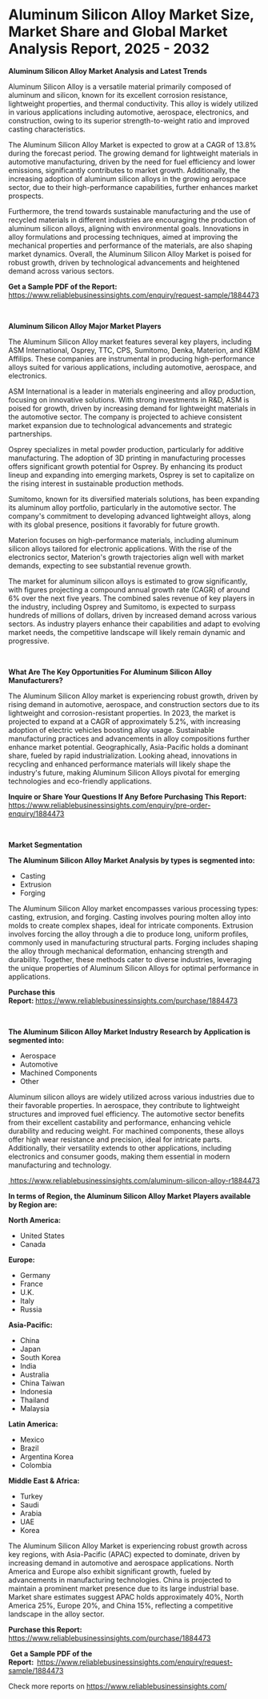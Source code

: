 <p><h1>Aluminum Silicon Alloy Market Size, Market Share and Global Market Analysis Report, 2025 - 2032</h1></p><p><strong>Aluminum Silicon Alloy Market Analysis and Latest Trends</strong></p>
<p><p>Aluminum Silicon Alloy is a versatile material primarily composed of aluminum and silicon, known for its excellent corrosion resistance, lightweight properties, and thermal conductivity. This alloy is widely utilized in various applications including automotive, aerospace, electronics, and construction, owing to its superior strength-to-weight ratio and improved casting characteristics.</p><p>The Aluminum Silicon Alloy Market is expected to grow at a CAGR of 13.8% during the forecast period. The growing demand for lightweight materials in automotive manufacturing, driven by the need for fuel efficiency and lower emissions, significantly contributes to market growth. Additionally, the increasing adoption of aluminum silicon alloys in the growing aerospace sector, due to their high-performance capabilities, further enhances market prospects. </p><p>Furthermore, the trend towards sustainable manufacturing and the use of recycled materials in different industries are encouraging the production of aluminum silicon alloys, aligning with environmental goals. Innovations in alloy formulations and processing techniques, aimed at improving the mechanical properties and performance of the materials, are also shaping market dynamics. Overall, the Aluminum Silicon Alloy Market is poised for robust growth, driven by technological advancements and heightened demand across various sectors.</p></p>
<p><strong>Get a Sample PDF of the Report:&nbsp;</strong> <a href="https://www.reliablebusinessinsights.com/enquiry/request-sample/1884473?utm_campaign=57&utm_medium=2&utm_source=Github&utm_content=ia&utm_term=30012025&utm_id=aluminum-silicon-alloy">https://www.reliablebusinessinsights.com/enquiry/request-sample/1884473</a></p>
<p>&nbsp;</p>
<p><strong>Aluminum Silicon Alloy Major Market Players</strong></p>
<p><p>The Aluminum Silicon Alloy market features several key players, including ASM International, Osprey, TTC, CPS, Sumitomo, Denka, Materion, and KBM Affilips. These companies are instrumental in producing high-performance alloys suited for various applications, including automotive, aerospace, and electronics.</p><p>ASM International is a leader in materials engineering and alloy production, focusing on innovative solutions. With strong investments in R&D, ASM is poised for growth, driven by increasing demand for lightweight materials in the automotive sector. The company is projected to achieve consistent market expansion due to technological advancements and strategic partnerships.</p><p>Osprey specializes in metal powder production, particularly for additive manufacturing. The adoption of 3D printing in manufacturing processes offers significant growth potential for Osprey. By enhancing its product lineup and expanding into emerging markets, Osprey is set to capitalize on the rising interest in sustainable production methods.</p><p>Sumitomo, known for its diversified materials solutions, has been expanding its aluminum alloy portfolio, particularly in the automotive sector. The company's commitment to developing advanced lightweight alloys, along with its global presence, positions it favorably for future growth.</p><p>Materion focuses on high-performance materials, including aluminum silicon alloys tailored for electronic applications. With the rise of the electronics sector, Materion's growth trajectories align well with market demands, expecting to see substantial revenue growth.</p><p>The market for aluminum silicon alloys is estimated to grow significantly, with figures projecting a compound annual growth rate (CAGR) of around 6% over the next five years. The combined sales revenue of key players in the industry, including Osprey and Sumitomo, is expected to surpass hundreds of millions of dollars, driven by increased demand across various sectors. As industry players enhance their capabilities and adapt to evolving market needs, the competitive landscape will likely remain dynamic and progressive.</p></p>
<p>&nbsp;</p>
<p><strong>What Are The Key Opportunities For Aluminum Silicon Alloy Manufacturers?</strong></p>
<p><p>The Aluminum Silicon Alloy market is experiencing robust growth, driven by rising demand in automotive, aerospace, and construction sectors due to its lightweight and corrosion-resistant properties. In 2023, the market is projected to expand at a CAGR of approximately 5.2%, with increasing adoption of electric vehicles boosting alloy usage. Sustainable manufacturing practices and advancements in alloy compositions further enhance market potential. Geographically, Asia-Pacific holds a dominant share, fueled by rapid industrialization. Looking ahead, innovations in recycling and enhanced performance materials will likely shape the industry's future, making Aluminum Silicon Alloys pivotal for emerging technologies and eco-friendly applications.</p></p>
<p><strong>Inquire or Share Your Questions If Any Before Purchasing This Report:</strong> <a href="https://www.reliablebusinessinsights.com/enquiry/pre-order-enquiry/1884473?utm_campaign=57&utm_medium=2&utm_source=Github&utm_content=ia&utm_term=30012025&utm_id=aluminum-silicon-alloy">https://www.reliablebusinessinsights.com/enquiry/pre-order-enquiry/1884473</a></p>
<p>&nbsp;</p>
<p><strong>Market Segmentation</strong></p>
<p><strong>The Aluminum Silicon Alloy Market Analysis by types is segmented into:</strong></p>
<p><ul><li>Casting</li><li>Extrusion</li><li>Forging</li></ul></p>
<p><p>The Aluminum Silicon Alloy market encompasses various processing types: casting, extrusion, and forging. Casting involves pouring molten alloy into molds to create complex shapes, ideal for intricate components. Extrusion involves forcing the alloy through a die to produce long, uniform profiles, commonly used in manufacturing structural parts. Forging includes shaping the alloy through mechanical deformation, enhancing strength and durability. Together, these methods cater to diverse industries, leveraging the unique properties of Aluminum Silicon Alloys for optimal performance in applications.</p></p>
<p><strong>Purchase this Report:&nbsp;</strong><a href="https://www.reliablebusinessinsights.com/purchase/1884473?utm_campaign=57&utm_medium=2&utm_source=Github&utm_content=ia&utm_term=30012025&utm_id=aluminum-silicon-alloy">https://www.reliablebusinessinsights.com/purchase/1884473</a></p>
<p>&nbsp;</p>
<p><strong>The Aluminum Silicon Alloy Market Industry Research by Application is segmented into:</strong></p>
<p><ul><li>Aerospace</li><li>Automotive</li><li>Machined Components</li><li>Other</li></ul></p>
<p><p>Aluminum silicon alloys are widely utilized across various industries due to their favorable properties. In aerospace, they contribute to lightweight structures and improved fuel efficiency. The automotive sector benefits from their excellent castability and performance, enhancing vehicle durability and reducing weight. For machined components, these alloys offer high wear resistance and precision, ideal for intricate parts. Additionally, their versatility extends to other applications, including electronics and consumer goods, making them essential in modern manufacturing and technology.</p></p>
<p><a href="https://www.reliablebusinessinsights.com/aluminum-silicon-alloy-r1884473?utm_campaign=57&utm_medium=2&utm_source=Github&utm_content=ia&utm_term=30012025&utm_id=aluminum-silicon-alloy">&nbsp;https://www.reliablebusinessinsights.com/aluminum-silicon-alloy-r1884473</a></p>
<p><strong>In terms of Region, the Aluminum Silicon Alloy Market Players available by Region are:</strong></p>
<p>
    <p> <strong> North America: </strong>
        <ul>
            <li>United States</li>
            <li>Canada</li>
        </ul>
        </p> 
    <p> <strong> Europe: </strong>
        <ul>
            <li>Germany</li>
            <li>France</li>
            <li>U.K.</li>
            <li>Italy</li>
            <li>Russia</li>
        </ul>
        </p> 
    <p> <strong> Asia-Pacific: </strong>
        <ul>
            <li>China</li>
            <li>Japan</li>
            <li>South Korea</li>
            <li>India</li>
            <li>Australia</li>
            <li>China Taiwan</li>
            <li>Indonesia</li>
            <li>Thailand</li>
            <li>Malaysia</li>
        </ul>
        </p> 
    <p> <strong> Latin America: </strong>
        <ul>
            <li>Mexico</li>
            <li>Brazil</li>
            <li>Argentina Korea</li>
            <li>Colombia</li>
        </ul>
        </p> 
    <p> <strong> Middle East & Africa: </strong>
        <ul>
            <li>Turkey</li>
            <li>Saudi</li>
            <li>Arabia</li>
            <li>UAE</li>
            <li>Korea</li>
        </ul>
    </p>
    </p>
<p><p>The Aluminum Silicon Alloy Market is experiencing robust growth across key regions, with Asia-Pacific (APAC) expected to dominate, driven by increasing demand in automotive and aerospace applications. North America and Europe also exhibit significant growth, fueled by advancements in manufacturing technologies. China is projected to maintain a prominent market presence due to its large industrial base. Market share estimates suggest APAC holds approximately 40%, North America 25%, Europe 20%, and China 15%, reflecting a competitive landscape in the alloy sector.</p></p>
<p><strong>Purchase this Report: </strong><a href="https://www.reliablebusinessinsights.com/purchase/1884473?utm_campaign=57&utm_medium=2&utm_source=Github&utm_content=ia&utm_term=30012025&utm_id=aluminum-silicon-alloy">https://www.reliablebusinessinsights.com/purchase/1884473</a></p>
<p>&nbsp;<strong>Get a Sample PDF of the Report:&nbsp;&nbsp;</strong><a href="https://www.reliablebusinessinsights.com/enquiry/request-sample/1884473?utm_campaign=57&utm_medium=2&utm_source=Github&utm_content=ia&utm_term=30012025&utm_id=aluminum-silicon-alloy">https://www.reliablebusinessinsights.com/enquiry/request-sample/1884473</a></p>
<p><strong></strong></p>
<p>Check more reports on <a href="https://www.reliablebusinessinsights.com/?utm_campaign=57&utm_medium=2&utm_source=Github&utm_content=ia&utm_term=30012025&utm_id=aluminum-silicon-alloy">https://www.reliablebusinessinsights.com/</a></p>